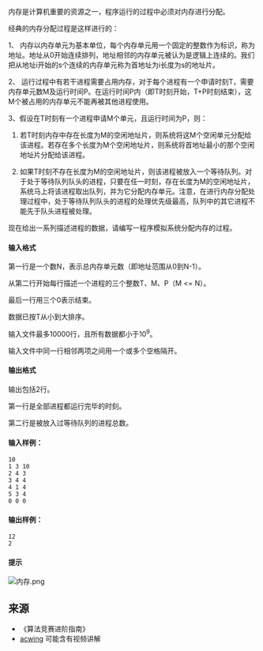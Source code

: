 内存是计算机重要的资源之一，程序运行的过程中必须对内存进行分配。

经典的内存分配过程是这样进行的：

1、 内存以内存单元为基本单位，每个内存单元用一个固定的整数作为标识，称为地址。地址从0开始连续排列，地址相邻的内存单元被认为是逻辑上连续的。我们把从地址i开始的s个连续的内存单元称为首地址为i长度为s的地址片。

2、 运行过程中有若干进程需要占用内存，对于每个进程有一个申请时刻T，需要内存单元数M及运行时间P。在运行时间P内（即T时刻开始，T+P时刻结束），这M个被占用的内存单元不能再被其他进程使用。

3、假设在T时刻有一个进程申请M个单元，且运行时间为P，则：

1.  若T时刻内存中存在长度为M的空闲地址片，则系统将这M个空闲单元分配给该进程。若存在多个长度为M个空闲地址片，则系统将首地址最小的那个空闲地址片分配给该进程。
    
2.  如果T时刻不存在长度为M的空闲地址片，则该进程被放入一个等待队列。对于处于等待队列队头的进程，只要在任一时刻，存在长度为M的空闲地址片，系统马上将该进程取出队列，并为它分配内存单元。注意，在进行内存分配处理过程中，处于等待队列队头的进程的处理优先级最高，队列中的其它进程不能先于队头进程被处理。
    

现在给出一系列描述进程的数据，请编写一程序模拟系统分配内存的过程。

#### 输入格式

第一行是一个数N，表示总内存单元数（即地址范围从0到N-1）。

从第二行开始每行描述一个进程的三个整数T、M、P（M <= N）。

最后一行用三个0表示结束。

数据已按T从小到大排序。

输入文件最多10000行，且所有数据都小于$10^9$。

输入文件中同一行相邻两项之间用一个或多个空格隔开。

#### 输出格式

输出包括2行。

第一行是全部进程都运行完毕的时刻。

第二行是被放入过等待队列的进程总数。

#### 输入样例：

```
10
1 3 10
2 4 3
3 4 4
4 1 4
5 3 4
0 0 0
```

#### 输出样例：

```
12
2
```

#### 提示

![内存.png](/media/article/image/2019/01/15/19_42f2e01618-内存.png)

## 来源 
- 《算法竞赛进阶指南》
- [acwing](https://www.acwing.com/problem/content/157/) 可能含有视频讲解